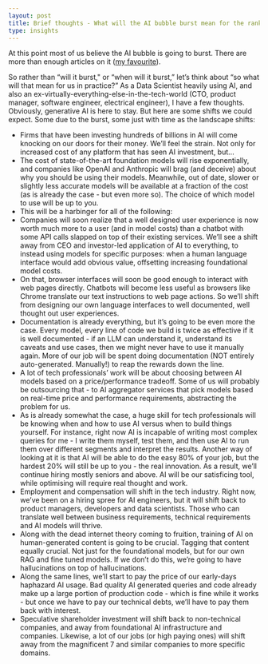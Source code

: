 ```yaml
---
layout: post
title: Brief thoughts - What will the AI bubble burst mean for the rank-and-file tech employees?
type: insights
---
```


At this point most of us believe the AI bubble is going to burst. There are more than enough articles on it ([my favourite](https://www.wheresyoured.at/the-case-against-generative-ai/)).

So rather than “will it burst," or “when will it burst,” let’s think about “so what will that mean for us in practice?”  As a Data Scientist heavily using AI, and also an ex-virtually-everything-else-in-the-tech-world (CTO, product manager, software engineer, electrical engineer), I have a few thoughts.   Obviously, generative AI is here to stay. But here are some shifts we could expect. Some due to the burst, some just with time as the landscape shifts:

- Firms that have been investing hundreds of billions in AI will come knocking on our doors for their money. We’ll feel the strain. Not only for increased cost of any platform that has seen AI investment, but…
- The cost of state-of-the-art foundation models will rise exponentially, and companies like OpenAI and Anthropic will brag (and deceive) about why you should be using their models. Meanwhile, out of date, slower or slightly less accurate models will be available at a fraction of the cost (as is already the case - but even more so). The choice of which model to use will be up to you.
- This will be a harbinger for all of the following:
- Companies will soon realize that a well designed user experience is now worth much more to a user (and in model costs) than a chatbot with some API calls slapped on top of their existing services. We’ll see a shift away from CEO and investor-led application of AI to everything, to instead using models for specific purposes: when a human language interface would add obvious value, offsetting increasing foundational model costs.  
- On that, browser interfaces will soon be good enough to interact with web pages directly. Chatbots will become less useful as browsers like Chrome translate our text instructions to web page actions. So we’ll shift from designing our own language interfaces to well documented, well thought out user experiences.
- Documentation is already everything, but it’s going to be even more the case. Every model, every line of code we build is twice as effective if it is well documented - if an LLM can understand it, understand its caveats and use cases, then we might never have to use it manually again. More of our job will be spent doing documentation (NOT entirely auto-generated. Manually!) to reap the rewards down the line.
- A lot of tech professionals’ work will be about choosing between AI models based on a price/performance tradeoff. Some of us will probably be outsourcing that - to AI aggregator services that pick models based on real-time price and performance requirements, abstracting the problem for us.
- As is already somewhat the case, a huge skill for tech professionals will be knowing when and how to use AI versus when to build things yourself. For instance, right now AI is incapable of writing most complex queries for me - I write them myself, test them, and then use AI to run them over different segments and interpret the results. Another way of looking at it is that AI will be able to do the easy 80% of your job, but the hardest 20% will still be up to you - the real innovation. As a result, we’ll continue hiring mostly seniors and above. AI will be our satisficing tool, while optimising will require real thought and work.
- Employment and compensation will shift in the tech industry. Right now, we’ve been on a hiring spree for AI engineers, but it will shift back to product managers, developers and data scientists. Those who can translate well between business requirements, technical requirements and AI models will thrive. 
- Along with the dead internet theory coming to fruition, training of AI on human-generated content is going to be crucial. Tagging that content equally crucial. Not just for the foundational models, but for our own RAG and fine tuned models. If we don’t do this, we’re going to have hallucinations on top of hallucinations.
- Along the same lines, we’ll start to pay the price of our early-days haphazard  AI usage. Bad quality AI generated queries and code already make up a large portion of production code - which is fine while it works - but once we have to pay our technical debts, we’ll have to pay them back with interest.
- Speculative shareholder investment will shift back to non-technical companies, and away from foundational AI infrastructure and companies. Likewise, a lot of our jobs (or high paying ones) will shift away from the magnificent 7 and similar companies to more specific domains.
